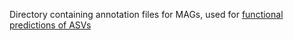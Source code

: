 Directory containing annotation files for MAGs, used for [functional predictions of ASVs](../analysis-plotting/Res7_MAGs.R)
